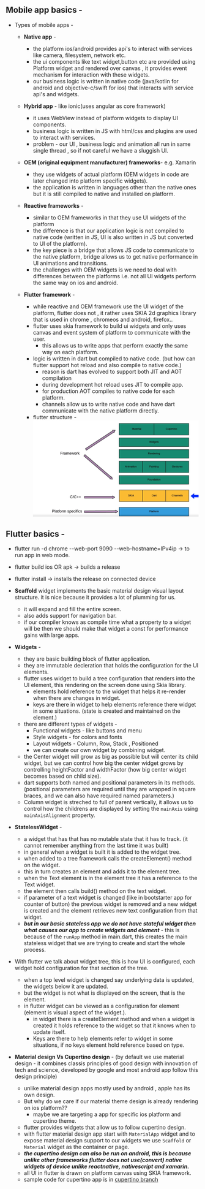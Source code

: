 ## Mobile app basics - 


  * Types of mobile apps - 

    * **Native app** - 
	  * the platform ios/android provides api's to interact with services like camera, filesystem, network etc.
	  * the ui components like text widget,button etc are provided using Platform widget and rendered over canvas , it provides event mechanism for interaction with these widgets.
	  * our business logic is written in native code (java/kotlin for android and objective-c/swift for ios) that interacts with service api's and widgets.
	
    * **Hybrid app** - like ionic(uses angular as core framework)
	  * it uses WebView instead of platform widgets to display UI components.
	  * business logic is written in JS with html/css and plugins are used to interact with services.
	  * problem - our UI , business logic and animation all run in same single thread , so if not careful we have a sluggish UI.

    * **OEM (original equipment manufacturer) frameworks**- e.g. Xamarin
	  * they use widgets of actual platform (OEM widgets in code are later changed into platform specific widgets).
	  * the application is written in languages other than the native ones but it is still compiled to native and installed on platform.

    * **Reactive frameworks** - 
      * similar to OEM frameworks in that they use UI widgets of the platform 
      * the difference is that our application logic is not compiled to native code (written in JS, UI is also written in JS but converted to UI of the platform).
      * the key piece is a bridge that allows JS code to communicate to the native platform, bridge allows us to get native performance in UI animations and transitions.
      * the challenges with OEM widgets is we need to deal with differences between the platforms i.e. not all UI widgets perform the same way on ios and android.

    * **Flutter framework** - 
      * while reactive and OEM framework use the UI widget of the platform, flutter does not , it rather uses SKIA 2d graphics library that is used in chrome , chromeos and android, firefox.. 
      * flutter uses skia framework to build ui widgets and only uses  canvas and event system of platform to communicate with the user.
        * this allows us to write apps that perform exactly the same way on each platform.
      * logic is written in dart but compiled to native code. (but how can flutter support hot reload and also compile to native code.)
        * reason is dart has evolved to support both JIT and AOT compilation
        * during development hot reload uses JIT to compile app.
        * for production AOT compiles to native code for each platform. 
        * channels allow us to write native code and have dart communicate with the native platform directly.
      * flutter structure - 
         ![alt](/screenshots/flutter_structure.PNG)


## Flutter basics - 

  * flutter run -d chrome --web-port 9090 --web-hostname=IPv4ip  -> to run app in web mode.
  * flutter build ios OR apk  -> builds a release
  * flutter install -> installs the release on connected device


  * **Scaffold** widget implements the basic material design visual layout structure. it is nice because it provides a lot of plumming for us.
    * it will expand and fill the entire screen.
    * also adds support for navigation bar.
    * if our compiler knows as compile time what a property to a widget will be then we should make that widget a const for performance gains with large apps.

  * **Widgets** - 
    * they are basic building block of flutter application.
    * they are immutable decleration that holds the configuration for the UI elements.
    * flutter uses widget to build a tree configuration that renders into the UI element, this rendering on the screen done using Skia library.
      * elements hold reference to the widget that helps it re-render when there are changes in widget.
      * keys are there in widget to help elements reference there widget in some situations. (state is created and maintained on the element.)
    * there are different types of widgets - 
      * Functional widgets - like buttons and menu
      * Style widgets - for colors and fonts
      * Layout widgets - Column, Row, Stack , Positioned
      * we can create our own widget by combining widget.
    * the Center widget will grow as big as possible but will center its child widget, but we can control how big the center widget grows by controlling heightFactor and widthFactor (how big center widget becomes based on child size).
    * dart supports both named and positional parameters in its methods. (positional parameters are required until they are wrapped in square braces, and we can also have required named parameters.)
    * Column widget is streched to full of parent vertically, it allows us to control how the childrens are displayed by setting the `mainAxis` using `mainAxisAlignment` property.
  
  * **StatelessWidget** - 
    * a widget that has that has no mutable state that it has to track. (it cannot remember anything from the last time it was built)
    * in general when a widget is built it is added to the widget tree.
    * when added to a tree framework calls the createElement() method on the widget.
    * this in turn creates an element and adds it to the element tree.
    * when the Text element is in the element tree it has a reference to the Text widget.
    * the element then calls build() method on the text widget.
    * if parameter of a text widget is changed (like in bootstarter app for counter of button) the previous widget is removed and a new widget is created
    and the element retrieves new text configuration from that widget.
    * ***but in our basic stateless app we do not have stateful widget then what causes our app to create widgets and element*** - this is because of the `runApp` method in main.dart, this creates the main stateless widget that we are trying to create and start the whole process.

  * With flutter we talk about widget tree, this is how UI is configured, each widget hold configuration for that section of the tree.
    * when a top level widget is changed say underlying data is updated, the widgets below it are updated.
    * but the widget is not what is displayed on the screen, that is the element.
    * in flutter widget can be viewed as a configuration for element (element is visual aspect of the widget.).
	  * in widget there is a createElement method and when a widget is created it holds reference to the widget so that it knows when to update itself.
	  * Keys are there to help elements refer to widget in some situations, if no keys element hold reference based on type.


  * **Material design Vs Cupertino design** - (by default we use material design - it combines classis principles of good design with innovation of tech and science, developed by google and most android app follow this design principle)
    * unlike material design apps mostly used by android , apple has its own design.
    * But why do we care if our material theme design is already rendering on ios platform?? 
      * maybe we are targeting a app for specific ios platform and cupertino theme.
    * flutter provides widgets that allow us to follow cupertino design.
    * with flutter material design app start with `MaterialApp` widget and to expose material design support to our widgets we use `Scaffold` or `Material` widget as the container or page.
    * ***the cupertino design can also be run on android, this is because unlike other frameworks flutter does not use(convert) native widgets of device unlike reactnative, nativescript and xamarin.***
    * all UI in flutter is drawn on platform canvas using SKIA framework.
    * sample code for cupertino app is in [cupertino branch](https://github.com/mcoder20/expenditure_tracking_app/tree/feature/cupertino_trial)